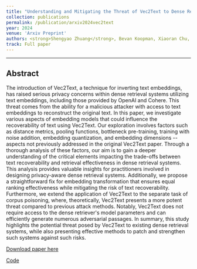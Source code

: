 ```yaml
---
title: "Understanding and Mitigating the Threat of Vec2Text to Dense Retrieval Systems"
collection: publications
permalink: /publication/arxiv2024vec2text
year: 2024
venue: 'Arxiv Preprint'
authors: <strong>Shengyao Zhuang</strong>, Bevan Koopman, Xiaoran Chu, and Guido Zuccon.
track: Full paper
---
```

---

## Abstract
The introduction of Vec2Text, a technique for inverting text embeddings, has raised serious privacy concerns within dense retrieval systems utilizing text embeddings, including those provided by OpenAI and Cohere. This threat comes from the ability for a malicious attacker with access to text embeddings to reconstruct the original text.
In this paper, we investigate various aspects of embedding models that could influence the recoverability of text using Vec2Text. Our exploration involves factors such as distance metrics, pooling functions, bottleneck pre-training, training with noise addition, embedding quantization, and embedding dimensions -- aspects not previously addressed in the original Vec2Text paper. Through a thorough analysis of these factors, our aim is to gain a deeper understanding of the critical elements impacting the trade-offs between text recoverability and retrieval effectiveness in dense retrieval systems. This analysis provides valuable insights for practitioners involved in designing privacy-aware dense retrieval systems. Additionally, we propose a straightforward fix for embedding transformation that ensures equal ranking effectiveness while mitigating the risk of text recoverability.
Furthermore, we extend the application of Vec2Text to the separate task of corpus poisoning, where, theoretically, Vec2Text presents a more potent threat compared to previous attack methods. Notably, Vec2Text does not require access to the dense retriever's model parameters and can efficiently generate numerous adversarial passages.
In summary, this study highlights the potential threat posed by Vec2Text to existing dense retrieval systems, while also presenting effective methods to patch and strengthen such systems against such risks.

[Download paper here](https://arxiv.org/pdf/2402.12784.pdf)

[Code](https://github.com/ielab/vec2text-dense_retriever-threat)
